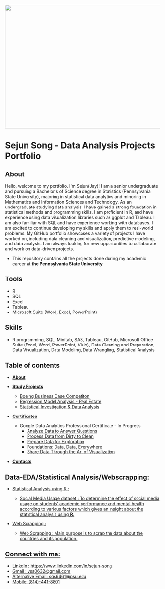 <img src="https://user-images.githubusercontent.com/55368034/215658874-ffd48a56-53ac-452a-bf4a-fdd7a258d11b.png" width="800" height="400" center-image>

# Sejun Song - Data Analysis Projects Portfolio #


## About

Hello,
welcome to my portfolio. I'm Sejun(Jay)! I am a senior undergraduate and pursuing a Bachelor's of Science degree in Statistics (Pennsylvania State University), majoring in statistical data analytics and minoring in Mathematics and Information Sciences and Technology. As an undergraduate studying data analysis, I have gained a strong foundation in statistical methods and programming skills. I am proficient in R, and have experience using data visualization libraries such as ggplot and Tableau. I am also familiar with SQL and have experience working with databases. I am excited to continue developing my skills and apply them to real-world problems. My GitHub portfolio showcases a variety of projects I have worked on, including data cleaning and visualization, predictive modeling, and data analysis. I am always looking for new opportunities to collaborate and work on data-driven projects.

* This repository contains all the projects done during my academic career at **the Pennsylvania State University**

## Tools 
* R
* SQL
* Excel
* Tableau
* Microsoft Suite (Word, Excel, PowerPoint)
## Skills 
* R programming, SQL, Minitab, SAS, Tableau, GitHub, Microsoft Office Suite (Excel, Word, PowerPoint, Visio), Data
Cleaning and Preparation, Data Visualization, Data Modeling, Data Wrangling, Statistical Analysis 
## Table of contents
- **[About](#about)**
- **[Study Projects](#study-projects)** 
	+ [Boeing Business Case Competiton](https://github.com/yss2333/Sejun-Song/blob/main/Boeing%20Business%20Case%20Competition%202023%20-%20Statistical%20Data%20Analysis.pdf)
	+ [Regression Model Analysis - Real Estate](https://github.com/yss2333/Sejun-Song/blob/main/Regression%20Modeling%20Project%20-%20Real%20Estate%20Sales.pdf)
	+ [Statistical Investigation & Data Analysis](https://github.com/yss2333/Sejun-Song/blob/main/Statistical%20Investigation%20%26%20Data%20Analysis.pdf)
- **[Certificates](#)**
	+ Google Data Analytics Professional Certificate - In Progress
		* [Analyze Data to Answer Questions](https://www.coursera.org/account/accomplishments/certificate/UQEXTBFE97RR)
		* [Process Data from Dirty to Clean](https://www.coursera.org/account/accomplishments/certificate/HN4MTMSPB6LC)
		* [Prepare Data for Exploration](https://www.coursera.org/account/accomplishments/certificate/UYKJNZWJPSGB)
		* [Foundations: Data, Data, Everywhere](https://www.coursera.org/account/accomplishments/certificate/BEPLH8KQH85G)
		* [Share Data Through the Art of Visualization](https://www.coursera.org/account/accomplishments/certificate/5FKNQSEHYAJ9)

- **[Contacts](https://github.com/yss2333/Sejun-Song#connect-with-me)**



    
    
## Data-EDA/Statistical Analysis/Webscrapping:
  
- <u>Statistical Analysis using R<u> :    
   * <a href="https://github.com/yss2333/Sejun-Song/blob/main/Statistical%20Investigation%20%26%20Data%20Analysis.pdf"> Social Media Usage dataset </a>: 
        To determine the effect of social media usage on students’ academic performance and mental health according to various factors which gives an insight about the statistical analysis using <b>R</b>.
    
- <u>Web Scrapping<u> : 

   * <a href="https://github.com/ayshanaji/Data-Analytics-Portfolio-EduBridge/tree/main/Projects/Wikipedia-WebScraping"> Web Scrapping </a> : 
    Main purpose is to scrap the data about the countries and its population.
    

    
    
## Connect with me:
* LinkdIn : https://www.linkedin.com/in/sejun-song 
* Gmail : yss0632@gmail.com 
* Alternative Email: sqs6461@psu.edu
* Mobile: (814)-441-8801

